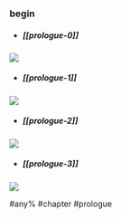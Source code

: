 ### begin
* ##### [[prologue-0]]
![](https://img.berry.camp/celeste/previews/prologue/a/0.png)

* ##### [[prologue-1]]
![](https://img.berry.camp/celeste/previews/prologue/a/1.png)

* ##### [[prologue-2]]
![](https://img.berry.camp/celeste/previews/prologue/a/2.png)

* ##### [[prologue-3]]
![](https://img.berry.camp/celeste/previews/prologue/a/3.png)


#any% #chapter #prologue
